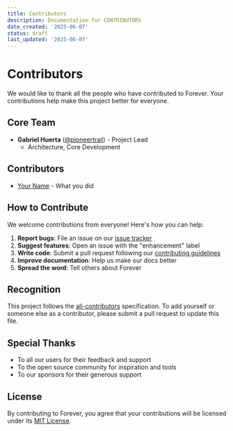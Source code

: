 ```yaml
---
title: Contributors
description: Documentation for CONTRIBUTORS
date_created: '2025-06-07'
status: draft
last_updated: '2025-06-07'
---
```


# Contributors

We would like to thank all the people who have contributed to Forever. Your contributions help make this project better for everyone.

## Core Team

- **Gabriel Huerta** ([@pioneertrail](https://github.com/pioneertrail)) - Project Lead
  - Architecture, Core Development

## Contributors

<!-- Add your name here in alphabetical order -->
- [Your Name](https://github.com/yourusername) - What you did

## How to Contribute

We welcome contributions from everyone! Here's how you can help:

1. **Report bugs**: File an issue on our [issue tracker](https://github.com/pioneertrail/Forever/issues)
2. **Suggest features**: Open an issue with the "enhancement" label
3. **Write code**: Submit a pull request following our [contributing guidelines](CONTRIBUTING.md)
4. **Improve documentation**: Help us make our docs better
5. **Spread the word**: Tell others about Forever

## Recognition

This project follows the [all-contributors](https://allcontributors.org) specification. To add yourself or someone else as a contributor, please submit a pull request to update this file.

## Special Thanks

- To all our users for their feedback and support
- To the open source community for inspiration and tools
- To our sponsors for their generous support

## License

By contributing to Forever, you agree that your contributions will be licensed under its [MIT License](LICENSE).
